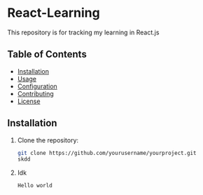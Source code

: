 # React-Learning
This repository is for tracking my learning in React.js
## Table of Contents
- [Installation](#installation)
- [Usage](#usage)
- [Configuration](#configuration)
- [Contributing](#contributing)
- [License](#license)

## Installation

1. Clone the repository:
   ```bash
   git clone https://github.com/yourusername/yourproject.git
   skdd

2. Idk
   ```
   Hello world
   ```

